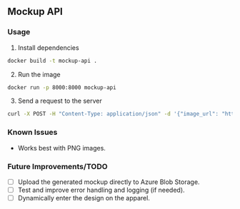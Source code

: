 ## Mockup API

### Usage

1. Install dependencies

```bash
docker build -t mockup-api .
```

2. Run the image

```bash
docker run -p 8000:8000 mockup-api
```

3. Send a request to the server

```bash
curl -X POST -H "Content-Type: application/json" -d '{"image_url": "https://getalign.astro-dev.tech/opengraph-image.png"}' http://localhost:8000/generate-mockup
```

### Known Issues

- Works best with PNG images.

### Future Improvements/TODO

- [ ] Upload the generated mockup directly to Azure Blob Storage.
- [ ] Test and improve error handling and logging (if needed).
- [ ] Dynamically enter the design on the apparel.
